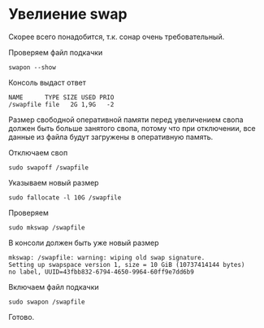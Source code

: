# Увелиение swap

Скорее всего понадобится, т.к. сонар очень требовательный.

Проверяем файл подкачки
```
swapon --show
```

Консоль выдаст ответ
```
NAME      TYPE SIZE USED PRIO
/swapfile file   2G 1,9G   -2
```

Размер свободной оперативной памяти перед увеличением свопа должен быть больше занятого свопа, потому что при отключении, все данные из файла будут загружены в оперативную память.

Отключаем своп
```
sudo swapoff /swapfile
```

Указываем новый размер
```
sudo fallocate -l 10G /swapfile
```

Проверяем
```
sudo mkswap /swapfile
```

В консоли должен быть уже новый размер
```
mkswap: /swapfile: warning: wiping old swap signature.
Setting up swapspace version 1, size = 10 GiB (10737414144 bytes)
no label, UUID=43fbb832-6794-4650-9964-60ff9e7dd6b9
```

Включаем файл подкачки
```
sudo swapon /swapfile
```

Готово.